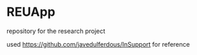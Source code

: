 # REUApp
repository for the research project

used https://github.com/javedulferdous/InSupport for reference
